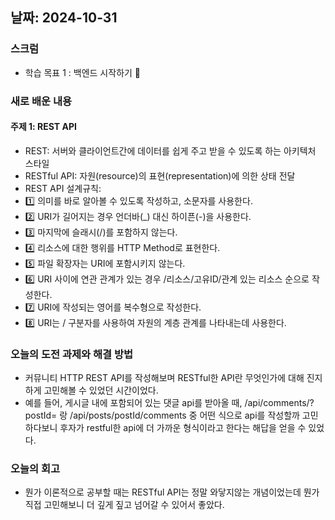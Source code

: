 ## 날짜: 2024-10-31

### 스크럼

-   학습 목표 1 : 백엔드 시작하기 🤯

### 새로 배운 내용

#### 주제 1: REST API

-   REST: 서버와 클라이언트간에 데이터를 쉽게 주고 받을 수 있도록 하는 아키텍처 스타일
-   RESTful API: 자원(resource)의 표현(representation)에 의한 상태 전달
-   REST API 설계규칙:
-   1️⃣ 의미를 바로 알아볼 수 있도록 작성하고, 소문자를 사용한다.
-   2️⃣ URI가 길어지는 경우 언더바(\_) 대신 하이픈(-)을 사용한다.
-   3️⃣ 마지막에 슬래시(/)를 포함하지 않는다.
-   4️⃣ 리소스에 대한 행위를 HTTP Method로 표현한다.
-   5️⃣ 파일 확장자는 URI에 포함시키지 않는다.
-   6️⃣ URI 사이에 연관 관계가 있는 경우 /리소스/고유ID/관계 있는 리소스 순으로 작성한다.
-   7️⃣ URI에 작성되는 영어를 복수형으로 작성한다.
-   8️⃣ URI는 / 구분자를 사용하여 자원의 계층 관계를 나타내는데 사용한다.

### 오늘의 도전 과제와 해결 방법

-   커뮤니티 HTTP REST API를 작성해보며 RESTful한 API란 무엇인가에 대해 진지하게 고민해볼 수 있었던 시간이었다.
-   예를 들어, 게시글 내에 포함되어 있는 댓글 api를 받아올 때, /api/comments/?postId=<postId> 랑 /api/posts/postId/comments 중 어떤 식으로 api를 작성할까 고민하다보니 후자가 restful한 api에 더 가까운 형식이라고 한다는 해답을 얻을 수 있었다.

### 오늘의 회고

-   뭔가 이론적으로 공부할 때는 RESTful API는 정말 와닿지않는 개념이었는데 뭔가 직접 고민해보니 더 깊게 짚고 넘어갈 수 있어서 좋았다.
